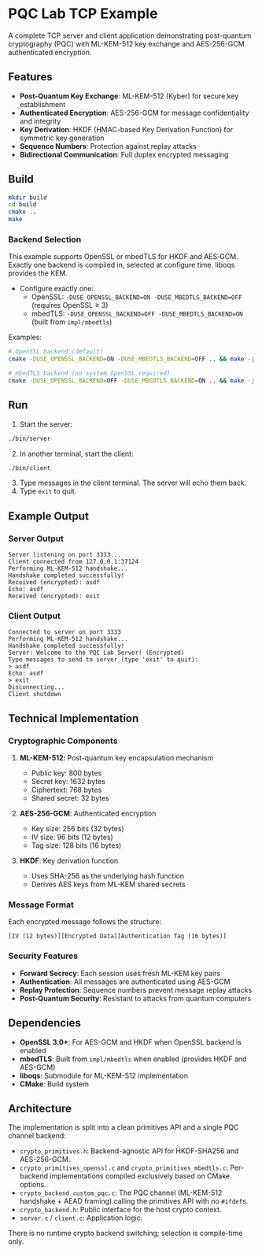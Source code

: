 # PQC Lab TCP Example

A complete TCP server and client application demonstrating post-quantum cryptography (PQC) with ML-KEM-512 key exchange and AES-256-GCM authenticated encryption.

## Features

- **Post-Quantum Key Exchange**: ML-KEM-512 (Kyber) for secure key establishment
- **Authenticated Encryption**: AES-256-GCM for message confidentiality and integrity
- **Key Derivation**: HKDF (HMAC-based Key Derivation Function) for symmetric key generation
- **Sequence Numbers**: Protection against replay attacks
- **Bidirectional Communication**: Full duplex encrypted messaging

## Build

```bash
mkdir build
cd build
cmake ..
make
```

### Backend Selection

This example supports OpenSSL or mbedTLS for HKDF and AES‑GCM. Exactly one backend is compiled in, selected at configure time. liboqs provides the KEM.

- Configure exactly one:
  - OpenSSL: `-DUSE_OPENSSL_BACKEND=ON -DUSE_MBEDTLS_BACKEND=OFF` (requires OpenSSL ≥ 3)
  - mbedTLS: `-DUSE_OPENSSL_BACKEND=OFF -DUSE_MBEDTLS_BACKEND=ON` (built from `impl/mbedtls`)

Examples:

```bash
# OpenSSL backend (default)
cmake -DUSE_OPENSSL_BACKEND=ON -DUSE_MBEDTLS_BACKEND=OFF .. && make -j

# mbedTLS backend (no system OpenSSL required)
cmake -DUSE_OPENSSL_BACKEND=OFF -DUSE_MBEDTLS_BACKEND=ON .. && make -j
```

## Run

1. Start the server:
```bash
./bin/server
```

2. In another terminal, start the client:
```bash
./bin/client
```

3. Type messages in the client terminal. The server will echo them back.
4. Type `exit` to quit.

## Example Output

### Server Output
```
Server listening on port 3333...
Client connected from 127.0.0.1:37124
Performing ML-KEM-512 handshake...
Handshake completed successfully!
Received (encrypted): asdf
Echo: asdf
Received (encrypted): exit
```

### Client Output
```
Connected to server on port 3333
Performing ML-KEM-512 handshake...
Handshake completed successfully!
Server: Welcome to the PQC Lab Server! (Encrypted)
Type messages to send to server (type 'exit' to quit):
> asdf
Echo: asdf
> exit
Disconnecting...
Client shutdown
```

## Technical Implementation

### Cryptographic Components

1. **ML-KEM-512**: Post-quantum key encapsulation mechanism
   - Public key: 800 bytes
   - Secret key: 1632 bytes
   - Ciphertext: 768 bytes
   - Shared secret: 32 bytes

2. **AES-256-GCM**: Authenticated encryption
   - Key size: 256 bits (32 bytes)
   - IV size: 96 bits (12 bytes)
   - Tag size: 128 bits (16 bytes)

3. **HKDF**: Key derivation function
   - Uses SHA-256 as the underlying hash function
   - Derives AES keys from ML-KEM shared secrets

### Message Format

Each encrypted message follows the structure:
```
[IV (12 bytes)][Encrypted Data][Authentication Tag (16 bytes)]
```

### Security Features

- **Forward Secrecy**: Each session uses fresh ML-KEM key pairs
- **Authentication**: All messages are authenticated using AES-GCM
- **Replay Protection**: Sequence numbers prevent message replay attacks
- **Post-Quantum Security**: Resistant to attacks from quantum computers

## Dependencies

- **OpenSSL 3.0+**: For AES-GCM and HKDF when OpenSSL backend is enabled
- **mbedTLS**: Built from `impl/mbedtls` when enabled (provides HKDF and AES-GCM)
- **liboqs**: Submodule for ML-KEM-512 implementation
- **CMake**: Build system

## Architecture

The implementation is split into a clean primitives API and a single PQC channel backend:
- `crypto_primitives.h`: Backend-agnostic API for HKDF-SHA256 and AES-256-GCM.
- `crypto_primitives_openssl.c` and `crypto_primitives_mbedtls.c`: Per-backend implementations compiled exclusively based on CMake options.
- `crypto_backend_custom_pqc.c`: The PQC channel (ML-KEM-512 handshake + AEAD framing) calling the primitives API with no `#ifdef`s.
- `crypto_backend.h`: Public interface for the host crypto context.
- `server.c` / `client.c`: Application logic.

There is no runtime crypto backend switching; selection is compile-time only.
